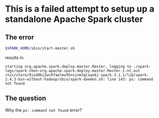 # This is a failed attempt to setup up a standalone Apache Spark cluster

## The error

```bash
$SPARK_HOME/sbin/start-master.sh
```

results in 

```
starting org.apache.spark.deploy.master.Master, logging to ./spark-logs/spark-zhen-org.apache.spark.deploy.master.Master-1-nt.out
/nix/store/9jxd8bj2wc97awlmv95nsjnm3qlxqx6j-spark-3.1.1/lib/spark-2.4.3-bin-without-hadoop/sbin/spark-daemon.sh: line 143: ps: command not found
```

## The question
Why the `ps: command not found` error?
